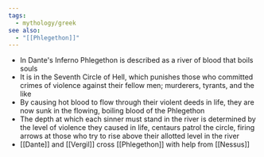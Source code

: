 ```yaml
---
tags:
  - mythology/greek
see also:
  - "[[Phlegethon]]"
---
```

- In Dante's Inferno Phlegethon is described as a river of blood that boils souls
- It is in the Seventh Circle of Hell, which punishes those who committed crimes of violence against their fellow men; murderers, tyrants, and the like
- By causing hot blood to flow through their violent deeds in life, they are now sunk in the flowing, boiling blood of the Phlegethon
- The depth at which each sinner must stand in the river is determined by the level of violence they caused in life, centaurs patrol the circle, firing arrows at those who try to rise above their allotted level in the river
- [[Dante]] and [[Vergil]] cross [[Phlegethon]] with help from [[Nessus]]

